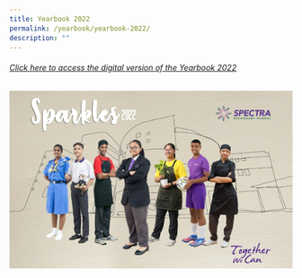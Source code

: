 ```yaml
---
title: Yearbook 2022
permalink: /yearbook/yearbook-2022/
description: ""
---
```

###### [Click here to access the digital version of the Yearbook 2022](https://drive.google.com/file/d/1TklGHik6N5FFafEHpfGQiobItfrI8pc7/view)
<img style="width:600px" src="/images/yearbook%202022.png">
